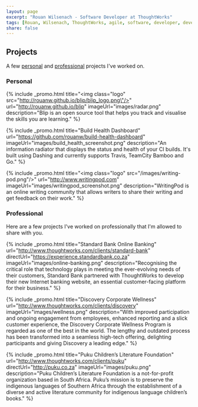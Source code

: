 ```yaml
---
layout: page
excerpt: "Rouan Wilsenach - Software Developer at ThoughtWorks"
tags: [Rouan, Wilsenach, ThoughtWorks, agile, software, developer, development, continuous, delivery, projects]
share: false
---
```


## Projects

A few [personal](#personal) and [professional](#professional) projects I've worked on.

### <a name="personal"></a>Personal

{% include _promo.html title="<img class=\"logo\" src=\"http://rouanw.github.io/blip/blip_logo.png\"/>" url="http://rouanw.github.io/blip" imageUrl="images/radar.png" description="Blip is an open source tool that helps you track and visualise the skills you are learning." %}

{% include _promo.html title="Build Health Dashboard" url="https://github.com/rouanw/build-health-dashboard" imageUrl="images/build_health_screenshot.png" description="An information radiator that displays the status and health of your CI builds. It's built using Dashing and currently supports Travis, TeamCity Bamboo and Go." %}

{% include _promo.html title="<img class=\"logo\" src=\"/images/writing-pod.png\"/>" url="http://www.writingpod.com" imageUrl="images/writingpod_screenshot.png" description="WritingPod is an online writing community that allows writers to share their writing and get feedback on their work." %}

### <a name="professional"></a>Professional

Here are a few projects I've worked on professionally that I'm allowed to share with you.

{% include _promo.html title="Standard Bank Online Banking" url="http://www.thoughtworks.com/clients/standard-bank" directUrl="https://experience.standardbank.co.za" imageUrl="images/online-banking.png" description="Recognising the critical role that technology plays in meeting the ever-evolving needs of their customers, Standard Bank partnered with ThoughtWorks to develop their new Internet banking website, an essential customer-facing platform for their business." %}

{% include _promo.html title="Discovery Corporate Wellness" url="http://www.thoughtworks.com/clients/discovery" imageUrl="images/wellness.png" description="With improved participation and ongoing engagement from employees, enhanced reporting and a slick customer experience, the Discovery Corporate Wellness Program is regarded as one of the best in the world. The lengthy and outdated process has been transformed into a seamless high-tech offering, delighting participants and giving Discovery a leading edge." %}

{% include _promo.html title="Puku Children’s Literature Foundation" url="http://www.thoughtworks.com/clients/puku" directUrl="http://puku.co.za" imageUrl="images/puku.png" description="Puku Children’s Literature Foundation is a not-for-profit organization based in South Africa. Puku’s mission is to preserve the indigenous languages of Southern Africa through the establishment of a diverse and active literature community for indigenous language children’s books." %}
